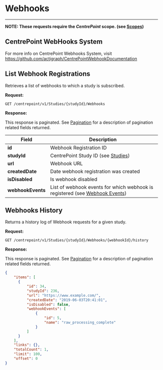 # Webhooks

------

**NOTE: These requests require the *CentrePoint* scope. (see [Scopes](scopes.md))**

## CentrePoint WebHooks System

For more info on CentrePoint Webhooks System, visit https://github.com/actigraph/CentrePointWebhookDocumentation

## List Webhook Registrations

Retrieves a list of webhooks to which a study is subscribed.

**Request:**

```http
GET /centrepoint/v1/Studies/{studyId}/Webhooks
```

**Response:**

This response is paginated. See [Pagination](pagination.md) for a description of pagination related fields returned.

|Field|Description|
|-----|-----------|
|**id**|Webhook Registration ID|
|**studyId**|CentrePoint Study ID (see [Studies](studies.md))|
|**url**|Webhook URL|
|**createdDate**|Date webhook registration was created|
|**isDisabled**|Is webhook disabled|
|**webhookEvents**|List of webhook events for which webhook is registered (see [Webhook Events](webhook_events.md))

## Webhooks History

Returns a history log of Webhook requests for a given study.

**Request:**

```http
GET /centrepoint/v1/Studies/{studyId}/Webhooks/{webhookId}/history
```

**Response:**

This response is paginated. See [Pagination](pagination.md) for a description of pagination related fields returned.

```json
{
    "items": [
      {
          "id": 34,
          "studyId": 236,
          "url": "https://www.example.com/",
          "createdDate": "2019-06-03T20:41:01",
          "isDisabled": false,
          "webhookEvents": [
              {
                  "id": 5,
                  "name": "raw_processing_complete"
              }
          ]
      }
    ],
    "links": {},
    "totalCount": 1,
    "limit": 100,
    "offset": 0
}
```
